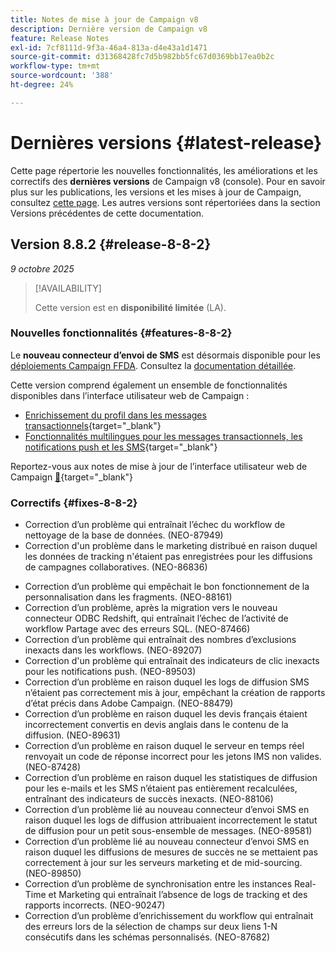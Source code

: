 ```yaml
---
title: Notes de mise à jour de Campaign v8
description: Dernière version de Campaign v8
feature: Release Notes
exl-id: 7cf8111d-9f3a-46a4-813a-d4e43a1d1471
source-git-commit: d31368428fc7d5b982bb5fc67d0369bb17ea0b2c
workflow-type: tm+mt
source-wordcount: '388'
ht-degree: 24%

---
```


# Dernières versions {#latest-release}

Cette page répertorie les nouvelles fonctionnalités, les améliorations et les correctifs des **dernières versions** de Campaign v8 (console). Pour en savoir plus sur les publications, les versions et les mises à jour de Campaign, consultez [cette page](upgrades.md). Les autres versions sont répertoriées dans la section Versions précédentes de cette documentation.

## Version 8.8.2 {#release-8-8-2}

_9 octobre 2025_

>[!AVAILABILITY]
>
>Cette version est en **disponibilité limitée** (LA).

### Nouvelles fonctionnalités {#features-8-8-2}

Le **nouveau connecteur d’envoi de SMS** est désormais disponible pour les [déploiements Campaign FFDA](../architecture/enterprise-deployment.md). Consultez la [documentation détaillée](../send/sms/sms.md).

Cette version comprend également un ensemble de fonctionnalités disponibles dans l’interface utilisateur web de Campaign :

* [Enrichissement du profil dans les messages transactionnels](https://experienceleague.adobe.com/docs/campaign-web/v8/msg/transactional-messages/profile-enrichment.html?lang=fr){target="_blank"}
* [Fonctionnalités multilingues pour les messages transactionnels, les notifications push et les SMS](https://experienceleague.adobe.com/docs/campaign-web/v8/msg/multilingual.html?lang=fr){target="_blank"}

Reportez-vous aux notes de mise à jour de l’interface utilisateur web de Campaign [&#128279;](https://experienceleague.adobe.com/docs/campaign-web/v8/release-notes/release-notes.html?lang=fr){target="_blank"}

### Correctifs {#fixes-8-8-2}

<!--
* Fixed an issue which prevented dynamic reporting from being available for transactional messages.
-->
* Correction d’un problème qui entraînait l’échec du workflow de nettoyage de la base de données. (NEO-87949)
* Correction d&#39;un problème dans le marketing distribué en raison duquel les données de tracking n&#39;étaient pas enregistrées pour les diffusions de campagnes collaboratives. (NEO-86836)
<!--
* Issue SMS2.0 with FFDA Continuous Deliveries (NEO-88785)
-->
* Correction d’un problème qui empêchait le bon fonctionnement de la personnalisation dans les fragments. (NEO-88161)
* Correction d’un problème, après la migration vers le nouveau connecteur ODBC Redshift, qui entraînait l’échec de l’activité de workflow Partage avec des erreurs SQL. (NEO-87466)
* Correction d’un problème qui entraînait des nombres d’exclusions inexacts dans les workflows. (NEO-89207)
* Correction d&#39;un problème qui entraînait des indicateurs de clic inexacts pour les notifications push. (NEO-89503)
* Correction d’un problème en raison duquel les logs de diffusion SMS n’étaient pas correctement mis à jour, empêchant la création de rapports d’état précis dans Adobe Campaign. (NEO-88479)
* Correction d’un problème en raison duquel les devis français étaient incorrectement convertis en devis anglais dans le contenu de la diffusion. (NEO-89631)
* Correction d’un problème en raison duquel le serveur en temps réel renvoyait un code de réponse incorrect pour les jetons IMS non valides. (NEO-87428)
* Correction d’un problème en raison duquel les statistiques de diffusion pour les e-mails et les SMS n’étaient pas entièrement recalculées, entraînant des indicateurs de succès inexacts. (NEO-88106)
* Correction d’un problème lié au nouveau connecteur d’envoi SMS en raison duquel les logs de diffusion attribuaient incorrectement le statut de diffusion pour un petit sous-ensemble de messages. (NEO-89581)
* Correction d’un problème lié au nouveau connecteur d’envoi SMS en raison duquel les diffusions de mesures de succès ne se mettaient pas correctement à jour sur les serveurs marketing et de mid-sourcing. (NEO-89850)
* Correction d’un problème de synchronisation entre les instances Real-Time et Marketing qui entraînait l’absence de logs de tracking et des rapports incorrects. (NEO-90247)
* Correction d’un problème d’enrichissement du workflow qui entraînait des erreurs lors de la sélection de champs sur deux liens 1-N consécutifs dans les schémas personnalisés. (NEO-87682)

